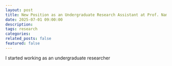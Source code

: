 ```yaml
---
layout: post
title: New Position as an Undergraduate Research Assistant at Prof. Nam-Soon Choi's lab at KAIST
date: 2025-07-01 09:00:00
description: 
tags: research
categories: 
related_posts: false
featured: false
---
```

I started working as an undergraduate researcher